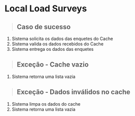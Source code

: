 # Local Load Surveys

> ## Caso de sucesso
1. Sistema solicita os dados das enquetes do Cache
2. Sistema valida os dados recebidos do Cache
3. Sistema entrega os dados das enquetes

> ## Exceção - Cache vazio
1. Sistema retorna uma lista vazia

> ## Exceção - Dados inválidos no cache
1. Sistema limpa os dados do cache
2. Sistema retorna uma lista vazia